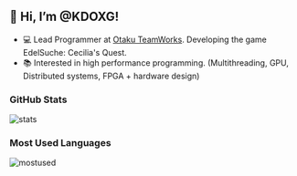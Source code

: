 ## 👋 Hi, I’m @KDOXG!

- 💻 Lead Programmer at [Otaku TeamWorks]. Developing the game EdelSuche: Cecilia's Quest.
- 📚 Interested in high performance programming. (Multithreading, GPU, Distributed systems, FPGA + hardware design)

### GitHub Stats
![stats](https://github-readme-stats.vercel.app/api?username=KDOXG&show_icons=true&hide_border=true)

### Most Used Languages
![mostused](https://github-readme-stats.vercel.app/api/top-langs/?username=KDOXG&langs_count=10&hide=javascript,css,html&hide_progress=true)

[email]: mailto:kevin.20pereira@gmail.com
[linkedin]: https://www.linkedin.com/in/kevin-soares-pereira/
[Otaku TeamWorks]: https://otakuteamworks.net

<!---
KDOXG/KDOXG is a ✨ special ✨ repository because its `README.md` (this file) appears on your GitHub profile.
You can click the Preview link to take a look at your changes.
--->
